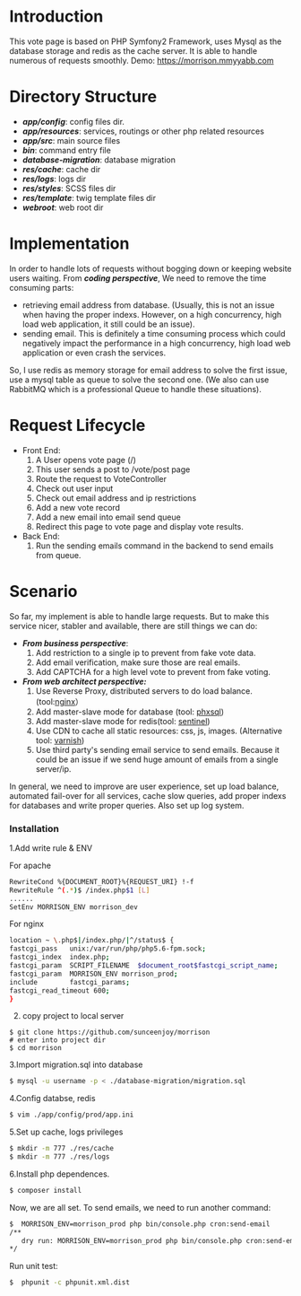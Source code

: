 # Introduction
This vote page is based on PHP Symfony2 Framework, uses Mysql as the database storage and redis as the cache server. It is able to handle  numerous of requests smoothly.  Demo: https://morrison.mmyyabb.com
# Directory Structure
  - ***app/config***: config files dir.
  - ***app/resources***: services, routings or other php related resources 
  - ***app/src***: main source files
  - ***bin***: command entry file
  - ***database-migration***: database migration
  - ***res/cache***: cache dir
  - ***res/logs***: logs dir
  - ***res/styles***: SCSS files dir
  - ***res/template***: twig template files dir
  - ***webroot***: web root dir

# Implementation
In order to handle lots of requests without bogging down or keeping website users waiting. From ***coding perspective***, We need to remove the time consuming parts: 
  -  retrieving email address from database. (Usually, this is not an issue when having the proper indexs. However, on a high concurrency, high load web application, it still could be an issue). 
  -  sending email. This is definitely a time consuming process which could negatively impact the performance in a high concurrency, high load web application or even crash the services.
   
So, I use redis as memory storage for email address to solve the first issue, use a mysql table as queue to solve the second one. (We also can use RabbitMQ which is a professional Queue to handle these situations).

# Request Lifecycle
  - Front End:
    1. A User opens vote page (/)
    2. This user sends a post to /vote/post page
    2. Route the request to VoteController
    3. Check out user input
    4. Check out email address and ip restrictions
    5. Add a new vote record
    6. Add a new email into email send queue
    7. Redirect this page to vote page and display vote results.
  - Back End:
    1.  Run the sending emails command in the backend to send emails from queue.

# Scenario
So far, my implement is able to handle large requests. But to make this service nicer, stabler and available, there are still things we can do:
 - ***From business perspective***:
    1.  Add restriction to a single ip to prevent from fake vote data.
    2.  Add email verification, make sure those are real emails.
    3.  Add CAPTCHA for a high level vote to prevent from fake voting.
 - ***From web architect perspective:***
    1. Use Reverse Proxy, distributed servers to do load balance. (tool:[nginx](https://www.nginx.com/resources/admin-guide/reverse-proxy/)） 
    2. Add master-slave mode for database (tool: [phxsql](https://github.com/tencent-wechat/phxsql))
    3. Add master-slave mode for redis(tool: [sentinel](https://redis.io/topics/sentinel))
    4. Use CDN to cache all static resources: css, js, images. (Alternative tool: [varnish](https://varnish-cache.org))
    5. Use third party's sending email service to send emails. Because it could be an issue if we send huge amount of emails from a  single server/ip.

In general, we need to improve are user experience, set up load balance, automated fail-over for all services, cache slow queries, add proper indexs for databases and write proper queries. Also set up log system.


### Installation
1.Add write rule & ENV

For apache
```sh
RewriteCond %{DOCUMENT_ROOT}%{REQUEST_URI} !-f
RewriteRule ^(.*)$ /index.php$1 [L]
......
SetEnv MORRISON_ENV morrison_dev
```
For nginx
```sh
location ~ \.php$|/index.php/|^/status$ {
fastcgi_pass   unix:/var/run/php/php5.6-fpm.sock;
fastcgi_index  index.php;
fastcgi_param  SCRIPT_FILENAME  $document_root$fastcgi_script_name;
fastcgi_param  MORRISON_ENV morrison_prod;
include        fastcgi_params;
fastcgi_read_timeout 600;
}
```
2. copy project to local server
```
$ git clone https://github.com/sunceenjoy/morrison
# enter into project dir
$ cd morrison
```

3.Import migration.sql into database
```sh
$ mysql -u username -p < ./database-migration/migration.sql
```
4.Config databse, redis
```sh
$ vim ./app/config/prod/app.ini
```
5.Set up cache, logs privileges
```sh
$ mkdir -m 777 ./res/cache
$ mkdir -m 777 ./res/logs
```

6.Install php dependences.
```sh
$ composer install
```
Now, we are all set. 
To send emails, we need to run another command:
```sh
$  MORRISON_ENV=morrison_prod php bin/console.php cron:send-email
/**
   dry run: MORRISON_ENV=morrison_prod php bin/console.php cron:send-email --dry-run
*/
```

Run unit test:
```sh
$  phpunit -c phpunit.xml.dist
```
